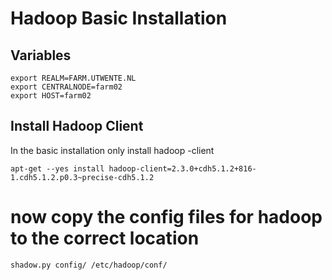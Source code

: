 # Hadoop Basic Installation

## Variables

    export REALM=FARM.UTWENTE.NL
    export CENTRALNODE=farm02
    export HOST=farm02

## Install Hadoop Client
In the basic installation only install hadoop -client

    apt-get --yes install hadoop-client=2.3.0+cdh5.1.2+816-1.cdh5.1.2.p0.3~precise-cdh5.1.2

# now copy the config files for hadoop to the correct location

    shadow.py config/ /etc/hadoop/conf/